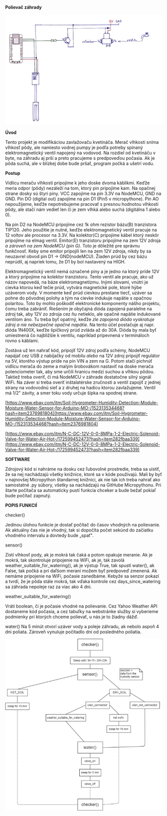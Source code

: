 ﻿**Polievač záhrady**

![alt text](hardware_doc.png "Title")

**Úvod**

Tento projekt je modifikáciou zavlažovaču kvetináča. Merač vlhkosti sníma vlhkosť pôdy, ale namiesto vodnej pumpy je podľa potreby spínaný elektromagnetický ventil napojený na vodovod. Na rozdiel od kvetináču v byte, na záhradu aj prší a preto pracujeme s predpoveďou počasia. Ak je pôda suchá, ale v blízkej dobe bude pršať, program počká a ušetrí vodu.

**Postup**

Vidlicu meraču vlhkosti pripojíme k jeho doske dvoma káblikmi. Keďže meria odpor (pôdy) nezáleží na tom, ktorý pin pripojíme kam. Na opačnej strane dosky sú štyri piny. VCC zapojíme na pin 3.3V na NodeMCU, GND na GND. Pin DO (digital out) zapojíme na pin D1 (Pin5 v micropythone). Pin AO nepoužijeme, keďže nepotrebujeme pracovať s presnou hodnotou vlhkosti pôdy, ale stačí nám vedieť len či je zem vlhká alebo suchá (digitálna 1 alebo 0).

Na pin D2 na NodeMCU pripojíme cez 1k ohm rezistor bázu(B) tranzistora TIP120. Jeho použitie je nutné, keďže elektromagnetický ventil pracuje na 12 voltov ale procesor na 3.3V. Na kolektor(C) pripojíme kábel ktorý neskôr pripojíme na elmag ventil. Emitor(E) tranzistoru pripojíme na zem 12V zdroja _a zároveň na zem NodeMCU (pin G)._ Toto je dôležité pre správnu funkčnosť. Keby sme emitor pripojili len na zem 12V zdroja, nikdy by sa neuzavrel obvod pin D1 -&gt; GND(nodeMCU). Žiaden prúd by cez bázu neprúdil, aj napriek tomu, že D1 by bol nastavený na HIGH.

Elektromagnetický ventil nemá označené piny a je jedno na ktorý príde 12V a ktorý pripojíme na kolektor tranzistoru. Tento ventil ale pracuje, ako už názov napovedá, na báze elektromagnetizmu. Inými slovami, vnútri je cievka ktorou keď tečie prúd, vytvára magnetické pole, ktoré hýbe uzáverom vody. V momente keď prúd cievkou prestane tiecť, uzáver sa pohne do pôvodnej polohy a tým na cievke indukuje napätie s opačnou polaritou. Toto by mohlo poškodiť elektronické komponenty nášho projektu, čomu treba zabrániť. Riešením je obyčajná dióda zapojená paralelne na zdroj tak, aby 12V zo zdroja cez ňu netieklo, ale opačné napätie indukované ventilom áno. Tu treba byť opatrný, keďže _zle zapojená dióda vyskratuje zdroj a nie nebezpečné opačné napätie._ Na tento účel postačuje aj napr. dióda 1N400X, keďže špičkový prúd zvláda až do 30A. Dióda by mala byť umiestnená čo najbližšie k ventilu, napríklad pripevnená v termináloch rovno s káblami.

Zostáva už len nahrať kód, pripojiť 12V zdroj podľa schémy, NodeMCU napájať cez USB z nabíjačky od mobilu _alebo_ na 12V zdroj pripojiť regulátor na 5V, ktorého výstup príde na pin VIN a zem na G. Potom stačí pichnúť vidlicu merača do zeme a malým šrobovákom nastaviť na doske merača potenciometer tak, aby sme určili hranicu medzi suchou a vlhkou pôdou. Taktiež treba overiť, či má NodeMCU v záhrade dostatočne silný signál WiFi. Na záver si treba overiť inštalatérske zručnosti a ventil zapojiť z jednej strany na vodovodnú sieť a z druhej na hadicu ktorou zavlažujeme. Ventil má 1/2&quot; závity, a smer toku vody určuje šípka na spodnej strane.

[https://www.ebay.com/itm/Soil-Hygrometer-Humidity-Detection-Module-Moisture-Water-Sensor-for-Arduino-MO-/152313534468?hash=item2376981804](https://www.ebay.com/itm/Soil-Hygrometer-Humidity-Detection-Module-Moisture-Water-Sensor-for-Arduino-MO-/152313534468?hash=item2376981804)

[https://www.ebay.com/itm/N-C-DC-12V-0-0-8MPa-1-2-Electric-Solenoid-Valve-for-Water-Air-Hot-/172599452473?hash=item282fbaa339](https://www.ebay.com/itm/N-C-DC-12V-0-0-8MPa-1-2-Electric-Solenoid-Valve-for-Water-Air-Hot-/172599452473?hash=item282fbaa339)

**SOFTWARE**

Zdrojový kód si nahráme na dosku cez ľubovolné prostredie, treba sa uistiť, že sa nej nachádzajú všetky knižnice, ktoré sa v kóde používajú. Mali by byť v najnovšej Micropython štandarnej knižnici, ak nie tak ich treba nahrať ako samostatné .py súbory, všetky sa nachádzajú na GitHube Micropythonu. Pri štarte počítača sa automaticky pustí funkcia chceker a bude bežať pokiaľ bude počítač zapnutý.

**POPIS FUNKCIÍ**

checker()

Jedinou úlohou funkcie je dostať počítač do časov vhodných na polievanie. Ak aktuálny čas nie je vhodný, tak si   dopočíta počet sekúnd do začiatku vhodného intervalu a dovtedy bude „spať&quot;.

sensor()

Zistí vlhkosť pody, ak je mokrá tak čaká a potom opakuje meranie. Ak je mokrá, tak skontroluje pripojenie na WiFi, ak je, tak zavolá weather\_suitable\_for\_watering(), ak je výstup True, tak spustí water(), ak False, tak počká a pri daľšom meraní možem byť predpoveď zmenená. Ak nemáme pripojenie na WiFi, počasie zanedbáme. Kebyže sa senzor pokazí a tvrdí, že je pôda stále mokrá, tak vďaka kontrole cez days\_since\_watering sa záhrada nepoleje raz za viac ako 4 dni.

weather\_suitable\_for\_watering()

Vráti boolean, či je počasie vhodné na polievanie. Cez Yahoo Weather API dostaneme kód počasia, a cez tabuľky na webstránke služby si vyberieme podmienky pri ktorých chceme polievať, u nás je to žiadny dážď.

water()
Na 5 minút otvorí uzáver vody a poleje záhradu, ak nebolo aspoň 4 dni poliata. Zároveň vynuluje počítadlo dní od posledného poliatia.

 ![alt text](software_doc.png "Title")
